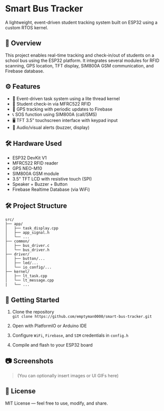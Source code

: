 # Smart Bus Tracker

A lightweight, event-driven student tracking system built on ESP32 using a custom RTOS kernel.

## 📌 Overview

This project enables real-time tracking and check-in/out of students on a school bus using the ESP32 platform. It integrates several modules for RFID scanning, GPS location, TFT display, SIM800A GSM communication, and Firebase database.

## ⚙️ Features

- 🧠 Event-driven task system using a lite thread kernel
- 🎫 Student check-in via MFRC522 RFID
- 📍 GPS tracking with periodic updates to Firebase
- 📞 SOS function using SIM800A (call/SMS)
- 🖥️ TFT 3.5" touchscreen interface with keypad input
- 🔔 Audio/visual alerts (buzzer, display)

## 🛠️ Hardware Used

- ESP32 DevKit V1
- MFRC522 RFID reader
- GPS NEO-M10
- SIM800A GSM module
- 3.5" TFT LCD with resistive touch (SPI)
- Speaker + Buzzer + Button
- Firebase Realtime Database (via WiFi)

## 🛠️ Project Structure

```text
src/
├── app/
│   ├── task_display.cpp
│   ├── app_signal.h
│   └── ...
├── common/
│   ├── bus_driver.c
│   └── bus_driver.h
├── driver/
│   ├── button/...
│   ├── led/...
│   └── io_config/...
├── kernel/
│   ├── lt_task.cpp
│   └── lt_message.cpp
|   └── ...
```
## 🚀 Getting Started

1. Clone the repository  
   `git clone https://github.com/emptyman0000/smart-bus-tracker.git`

2. Open with PlatformIO or Arduino IDE

3. Configure `WiFi`, `Firebase`, and `SIM` credentials in `config.h`

4. Compile and flash to your ESP32 board

## 📷 Screenshots

> (You can optionally insert images or UI GIFs here)

## 📝 License

MIT License — feel free to use, modify, and share.
